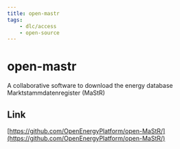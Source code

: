 ```yaml
---
title: open-mastr
tags:
    - dlc/access
    - open-source
---
```

# open-mastr
A collaborative software to download the energy database Marktstammdatenregister (MaStR) 

## Link
[https://github.com/OpenEnergyPlatform/open-MaStR/](https://github.com/OpenEnergyPlatform/open-MaStR/)

